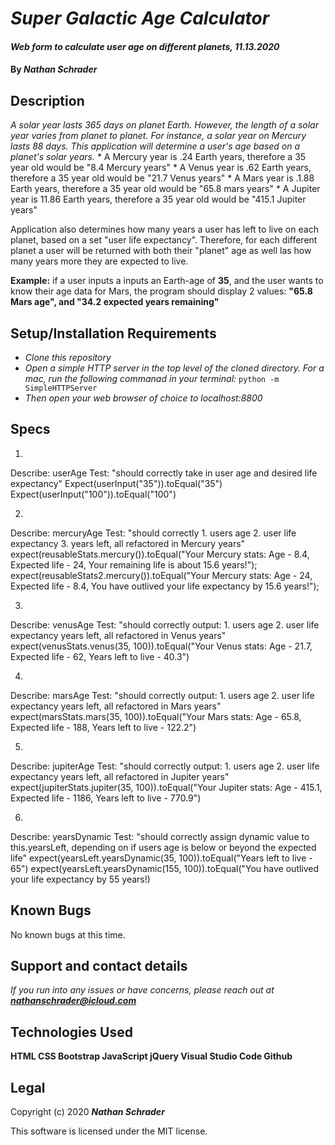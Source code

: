 # _Super Galactic Age Calculator_

#### _Web form to calculate user age on different planets, 11.13.2020_

#### By _**Nathan Schrader**_

## Description

_A solar year lasts 365 days on planet Earth. However, the length of a solar year varies from planet to planet. For instance, a solar year on Mercury lasts 88 days. This application will determine a user's age based on a planet's solar years._
    *  A Mercury year is .24 Earth years, therefore a 35 year old would be "8.4 Mercury years"
    *   A Venus year is .62 Earth years, therefore a 35 year old would be "21.7 Venus years"
    *   A Mars year is .1.88 Earth years, therefore a 35 year old would be "65.8 mars years"
    *   A Jupiter year is 11.86 Earth years, therefore a 35 year old would be "415.1 Jupiter years"
    
Application also determines how many years a user has left to live on each planet, based on a set "user life expectancy". Therefore, for each different planet a user will be returned with both their "planet" age as well las how many years more they are expected to live.

**Example:** if a user inputs a inputs an Earth-age of **35**, and the user wants to know their age data for Mars, the program should display 2 values: **"65.8 Mars age", and "34.2 expected years remaining"** 

## Setup/Installation Requirements

* _Clone this repository_
* _Open a simple HTTP server in the top level of the cloned directory. For a mac, run the following commanad in your terminal:_
    `python -m SimpleHTTPServer`
* _Then open your web browser of choice to localhost:8800_

## Specs

1.
Describe: userAge
Test: "should correctly take in user age and desired life expectancy"
Expect(userInput("35")).toEqual("35")
Expect(userInput("100")).toEqual("100")

2.
Describe: mercuryAge
Test: "should correctly 1. users age 2. user life expectancy 3. years left, all refactored in Mercury years"
expect(reusableStats.mercury()).toEqual("Your Mercury stats: Age - 8.4, Expected life - 24, Your remaining life is about 15.6 years!");
expect(reusableStats2.mercury()).toEqual("Your Mercury stats: Age - 24, Expected life - 8.4, You have outlived your life expectancy by 15.6 years!");

3.
Describe: venusAge
Test: "should correctly output: 1. users age 2. user life expectancy years left, all refactored in Venus years"
expect(venusStats.venus(35, 100)).toEqual("Your Venus stats: Age - 21.7, Expected life - 62, Years left to live - 40.3")

4.
Describe: marsAge
Test: "should correctly output: 1. users age 2. user life expectancy years left, all refactored in Mars years"
expect(marsStats.mars(35, 100)).toEqual("Your Mars stats: Age - 65.8, Expected life - 188, Years left to live - 122.2")

5.
Describe: jupiterAge
Test: "should correctly output: 1. users age 2. user life expectancy years left, all refactored in Jupiter years"
expect(jupiterStats.jupiter(35, 100)).toEqual("Your Jupiter stats: Age - 415.1, Expected life - 1186, Years left to live - 770.9")

6.
Describe: yearsDynamic
Test: "should correctly assign dynamic value to this.yearsLeft, depending on if users age is below or beyond the expected life"
expect(yearsLeft.yearsDynamic(35, 100)).toEqual("Years left to live - 65")
expect(yearsLeft.yearsDynamic(155, 100)).toEqual("You have outlived your life expectancy by 55 years!)

## Known Bugs

No known bugs at this time.

## Support and contact details

_If you run into any issues or have concerns, please reach out at **nathanschrader@icloud.com**_

## Technologies Used

**HTML
CSS
Bootstrap
JavaScript
jQuery
Visual Studio Code
Github**

## Legal

Copyright (c) 2020 **_Nathan Schrader_**

This software is licensed under the MIT license.
